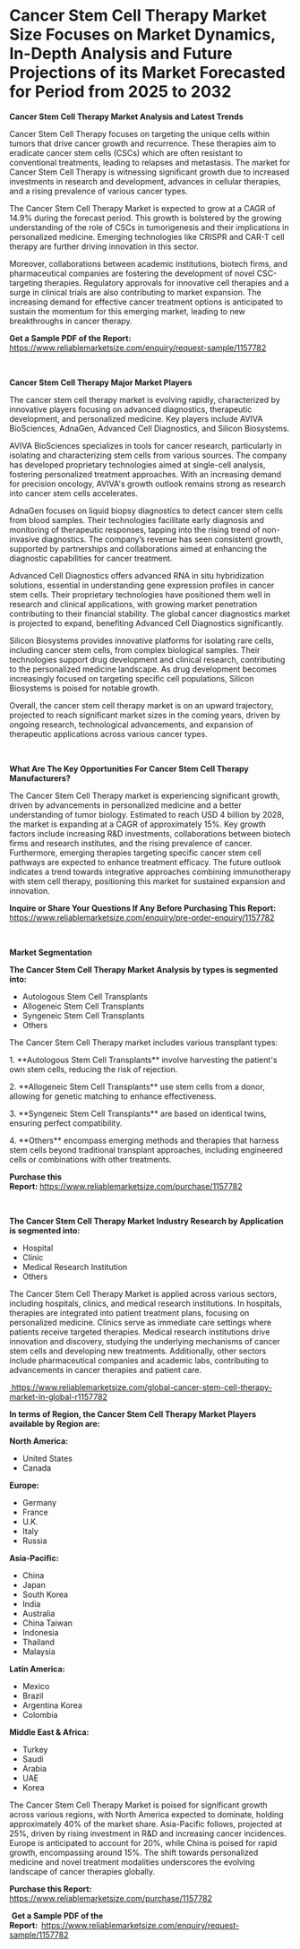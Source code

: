 <p><h1>Cancer Stem Cell Therapy Market Size Focuses on Market Dynamics, In-Depth Analysis and Future Projections of its Market Forecasted for Period from 2025 to 2032</h1></p><p><strong>Cancer Stem Cell Therapy Market Analysis and Latest Trends</strong></p>
<p><p>Cancer Stem Cell Therapy focuses on targeting the unique cells within tumors that drive cancer growth and recurrence. These therapies aim to eradicate cancer stem cells (CSCs) which are often resistant to conventional treatments, leading to relapses and metastasis. The market for Cancer Stem Cell Therapy is witnessing significant growth due to increased investments in research and development, advances in cellular therapies, and a rising prevalence of various cancer types.</p><p>The Cancer Stem Cell Therapy Market is expected to grow at a CAGR of 14.9% during the forecast period. This growth is bolstered by the growing understanding of the role of CSCs in tumorigenesis and their implications in personalized medicine. Emerging technologies like CRISPR and CAR-T cell therapy are further driving innovation in this sector. </p><p>Moreover, collaborations between academic institutions, biotech firms, and pharmaceutical companies are fostering the development of novel CSC-targeting therapies. Regulatory approvals for innovative cell therapies and a surge in clinical trials are also contributing to market expansion. The increasing demand for effective cancer treatment options is anticipated to sustain the momentum for this emerging market, leading to new breakthroughs in cancer therapy.</p></p>
<p><strong>Get a Sample PDF of the Report:&nbsp;</strong> <a href="https://www.reliablemarketsize.com/enquiry/request-sample/1157782?utm_campaign=1888&utm_medium=2&utm_source=Github&utm_content=ia&utm_term=13042025&utm_id=cancer-stem-cell-therapy">https://www.reliablemarketsize.com/enquiry/request-sample/1157782</a></p>
<p>&nbsp;</p>
<p><strong>Cancer Stem Cell Therapy Major Market Players</strong></p>
<p><p>The cancer stem cell therapy market is evolving rapidly, characterized by innovative players focusing on advanced diagnostics, therapeutic development, and personalized medicine. Key players include AVIVA BioSciences, AdnaGen, Advanced Cell Diagnostics, and Silicon Biosystems.</p><p>AVIVA BioSciences specializes in tools for cancer research, particularly in isolating and characterizing stem cells from various sources. The company has developed proprietary technologies aimed at single-cell analysis, fostering personalized treatment approaches. With an increasing demand for precision oncology, AVIVA's growth outlook remains strong as research into cancer stem cells accelerates.</p><p>AdnaGen focuses on liquid biopsy diagnostics to detect cancer stem cells from blood samples. Their technologies facilitate early diagnosis and monitoring of therapeutic responses, tapping into the rising trend of non-invasive diagnostics. The company’s revenue has seen consistent growth, supported by partnerships and collaborations aimed at enhancing the diagnostic capabilities for cancer treatment.</p><p>Advanced Cell Diagnostics offers advanced RNA in situ hybridization solutions, essential in understanding gene expression profiles in cancer stem cells. Their proprietary technologies have positioned them well in research and clinical applications, with growing market penetration contributing to their financial stability. The global cancer diagnostics market is projected to expand, benefiting Advanced Cell Diagnostics significantly.</p><p>Silicon Biosystems provides innovative platforms for isolating rare cells, including cancer stem cells, from complex biological samples. Their technologies support drug development and clinical research, contributing to the personalized medicine landscape. As drug development becomes increasingly focused on targeting specific cell populations, Silicon Biosystems is poised for notable growth.</p><p>Overall, the cancer stem cell therapy market is on an upward trajectory, projected to reach significant market sizes in the coming years, driven by ongoing research, technological advancements, and expansion of therapeutic applications across various cancer types. </p></p>
<p>&nbsp;</p>
<p><strong>What Are The Key Opportunities For Cancer Stem Cell Therapy Manufacturers?</strong></p>
<p><p>The Cancer Stem Cell Therapy market is experiencing significant growth, driven by advancements in personalized medicine and a better understanding of tumor biology. Estimated to reach USD 4 billion by 2028, the market is expanding at a CAGR of approximately 15%. Key growth factors include increasing R&D investments, collaborations between biotech firms and research institutes, and the rising prevalence of cancer. Furthermore, emerging therapies targeting specific cancer stem cell pathways are expected to enhance treatment efficacy. The future outlook indicates a trend towards integrative approaches combining immunotherapy with stem cell therapy, positioning this market for sustained expansion and innovation.</p></p>
<p><strong>Inquire or Share Your Questions If Any Before Purchasing This Report:</strong> <a href="https://www.reliablemarketsize.com/enquiry/pre-order-enquiry/1157782?utm_campaign=1888&utm_medium=2&utm_source=Github&utm_content=ia&utm_term=13042025&utm_id=cancer-stem-cell-therapy">https://www.reliablemarketsize.com/enquiry/pre-order-enquiry/1157782</a></p>
<p>&nbsp;</p>
<p><strong>Market Segmentation</strong></p>
<p><strong>The Cancer Stem Cell Therapy Market Analysis by types is segmented into:</strong></p>
<p><ul><li>Autologous Stem Cell Transplants</li><li>Allogeneic Stem Cell Transplants</li><li>Syngeneic Stem Cell Transplants</li><li>Others</li></ul></p>
<p><p>The Cancer Stem Cell Therapy market includes various transplant types: </p><p>1. **Autologous Stem Cell Transplants** involve harvesting the patient's own stem cells, reducing the risk of rejection. </p><p>2. **Allogeneic Stem Cell Transplants** use stem cells from a donor, allowing for genetic matching to enhance effectiveness. </p><p>3. **Syngeneic Stem Cell Transplants** are based on identical twins, ensuring perfect compatibility. </p><p>4. **Others** encompass emerging methods and therapies that harness stem cells beyond traditional transplant approaches, including engineered cells or combinations with other treatments.</p></p>
<p><strong>Purchase this Report:&nbsp;</strong><a href="https://www.reliablemarketsize.com/purchase/1157782?utm_campaign=1888&utm_medium=2&utm_source=Github&utm_content=ia&utm_term=13042025&utm_id=cancer-stem-cell-therapy">https://www.reliablemarketsize.com/purchase/1157782</a></p>
<p>&nbsp;</p>
<p><strong>The Cancer Stem Cell Therapy Market Industry Research by Application is segmented into:</strong></p>
<p><ul><li>Hospital</li><li>Clinic</li><li>Medical Research Institution</li><li>Others</li></ul></p>
<p><p>The Cancer Stem Cell Therapy Market is applied across various sectors, including hospitals, clinics, and medical research institutions. In hospitals, therapies are integrated into patient treatment plans, focusing on personalized medicine. Clinics serve as immediate care settings where patients receive targeted therapies. Medical research institutions drive innovation and discovery, studying the underlying mechanisms of cancer stem cells and developing new treatments. Additionally, other sectors include pharmaceutical companies and academic labs, contributing to advancements in cancer therapies and patient care.</p></p>
<p><a href="https://www.reliablemarketsize.com/global-cancer-stem-cell-therapy-market-in-global-r1157782?utm_campaign=1888&utm_medium=2&utm_source=Github&utm_content=ia&utm_term=13042025&utm_id=cancer-stem-cell-therapy">&nbsp;https://www.reliablemarketsize.com/global-cancer-stem-cell-therapy-market-in-global-r1157782</a></p>
<p><strong>In terms of Region, the Cancer Stem Cell Therapy Market Players available by Region are:</strong></p>
<p>
    <p> <strong> North America: </strong>
        <ul>
            <li>United States</li>
            <li>Canada</li>
        </ul>
        </p> 
    <p> <strong> Europe: </strong>
        <ul>
            <li>Germany</li>
            <li>France</li>
            <li>U.K.</li>
            <li>Italy</li>
            <li>Russia</li>
        </ul>
        </p> 
    <p> <strong> Asia-Pacific: </strong>
        <ul>
            <li>China</li>
            <li>Japan</li>
            <li>South Korea</li>
            <li>India</li>
            <li>Australia</li>
            <li>China Taiwan</li>
            <li>Indonesia</li>
            <li>Thailand</li>
            <li>Malaysia</li>
        </ul>
        </p> 
    <p> <strong> Latin America: </strong>
        <ul>
            <li>Mexico</li>
            <li>Brazil</li>
            <li>Argentina Korea</li>
            <li>Colombia</li>
        </ul>
        </p> 
    <p> <strong> Middle East & Africa: </strong>
        <ul>
            <li>Turkey</li>
            <li>Saudi</li>
            <li>Arabia</li>
            <li>UAE</li>
            <li>Korea</li>
        </ul>
    </p>
    </p>
<p><p>The Cancer Stem Cell Therapy Market is poised for significant growth across various regions, with North America expected to dominate, holding approximately 40% of the market share. Asia-Pacific follows, projected at 25%, driven by rising investment in R&D and increasing cancer incidences. Europe is anticipated to account for 20%, while China is poised for rapid growth, encompassing around 15%. The shift towards personalized medicine and novel treatment modalities underscores the evolving landscape of cancer therapies globally.</p></p>
<p><strong>Purchase this Report: </strong><a href="https://www.reliablemarketsize.com/purchase/1157782?utm_campaign=1888&utm_medium=2&utm_source=Github&utm_content=ia&utm_term=13042025&utm_id=cancer-stem-cell-therapy">https://www.reliablemarketsize.com/purchase/1157782</a></p>
<p>&nbsp;<strong>Get a Sample PDF of the Report:&nbsp;&nbsp;</strong><a href="https://www.reliablemarketsize.com/enquiry/request-sample/1157782?utm_campaign=1888&utm_medium=2&utm_source=Github&utm_content=ia&utm_term=13042025&utm_id=cancer-stem-cell-therapy">https://www.reliablemarketsize.com/enquiry/request-sample/1157782</a></p>
<p><strong></strong></p>
<p><p></p><p></p><p></p></p>